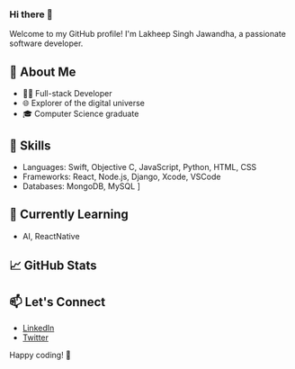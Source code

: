 ### Hi there 👋

<!--
**lakhdeepjawandha/lakhdeepjawandha** is a ✨ _special_ ✨ repository because its `README.md` (this file) appears on your GitHub profile.

Here are some ideas to get you started:

- 🔭 I’m currently working on ...
- 🌱 I’m currently learning ...
- 👯 I’m looking to collaborate on ...
- 🤔 I’m looking for help with ...
- 💬 Ask me about ...
- 📫 How to reach me: ...
- 😄 Pronouns: ...
- ⚡ Fun fact: ...
-->
Welcome to my GitHub profile! I'm Lakheep Singh Jawandha, a passionate software developer.

## 🚀 About Me

- 👨‍💻 Full-stack Developer
- 🌐 Explorer of the digital universe
- 🎓 Computer Science graduate

## 🔧 Skills

- Languages: Swift, Objective C, JavaScript, Python, HTML, CSS
- Frameworks: React, Node.js, Django, Xcode, VSCode
- Databases: MongoDB, MySQL
]
## 🌱 Currently Learning

- AI, ReactNative

## 📈 GitHub Stats

<!--[![My GitHub Stats](https://github-readme-stats.vercel.app/api?username=lakhdeepjawandha&show_icons=true&theme=radical)](https://github.com/lakhdeepjawandha)
-->
## 📫 Let's Connect

- [LinkedIn](https://www.linkedin.com/in/lakhdeepsingh)
- [Twitter](https://twitter.com)

Happy coding! 🚀
